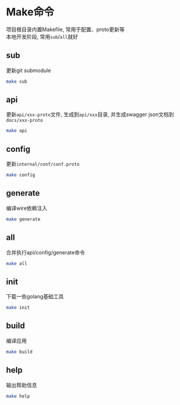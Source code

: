 # Make命令

项目根目录内置Makefile, 常用于配置、proto更新等  
本地开发阶段, 常用`sub`/`all`就好

## sub

更新git submodule

```bash
make sub
```

## api

更新`api/xxx-proto`文件, 生成到`api/xxx`目录, 并生成swagger json文档到`docs/xxx-proto`

```bash
make api
```

## config

更新`internal/conf/conf.proto`

```bash
make config
```

## generate

编译wire依赖注入

```bash
make generate
```

## all

合并执行api/config/generate命令

```bash
make all
```

## init

下载一些golang基础工具

```bash
make init
```

## build

编译应用

```bash
make build
```

## help

输出帮助信息

```bash
make help
```
